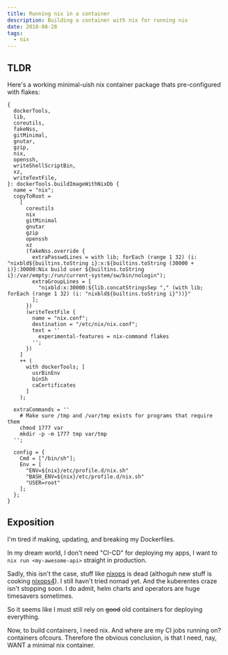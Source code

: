 ```yaml
---
title: Running nix in a container
description: Building a container with nix for running nix
date: 2018-08-28
tags:
  - nix
---
```


## TLDR

Here's a working minimal-uish nix container package thats pre-configured with flakes:

```
{
  dockerTools,
  lib,
  coreutils,
  fakeNss,
  gitMinimal,
  gnutar,
  gzip,
  nix,
  openssh,
  writeShellScriptBin,
  xz,
  writeTextFile,
}: dockerTools.buildImageWithNixDb {
  name = "nix";
  copyToRoot =
    [
      coreutils
      nix
      gitMinimal
      gnutar
      gzip
      openssh
      xz
      (fakeNss.override {
        extraPasswdLines = with lib; forEach (range 1 32) (i: "nixbld${builtins.toString i}:x:${builtins.toString (30000 + i)}:30000:Nix build user ${builtins.toString i}:/var/empty:/run/current-system/sw/bin/nologin");
        extraGroupLines = [
          "nixbld:x:30000:${lib.concatStringsSep "," (with lib; forEach (range 1 32) (i: "nixbld${builtins.toString i}"))}"
        ];
      })
      (writeTextFile {
        name = "nix.conf";
        destination = "/etc/nix/nix.conf";
        text = ''
          experimental-features = nix-command flakes
        '';
      })
    ]
    ++ (
      with dockerTools; [
        usrBinEnv
        binSh
        caCertificates
      ]
    );

  extraCommands = ''
    # Make sure /tmp and /var/tmp exists for programs that require them
    chmod 1777 var
    mkdir -p -m 1777 tmp var/tmp
  '';

  config = {
    Cmd = ["/bin/sh"];
    Env = [
      "ENV=${nix}/etc/profile.d/nix.sh"
      "BASH_ENV=${nix}/etc/profile.d/nix.sh"
      "USER=root"
    ];
  };
}
```

## Exposition

I'm tired if making, updating, and breaking my Dockerfiles.

In my dream world, I don't need "CI-CD" for deploying my apps, I want to `nix run <my-awesome-api>` straight in production.

Sadly, this isn't the case, stuff like [nixops](https://github.com/NixOS/nixops) is dead (althoguh new stuff is cooking [nixops4](https://github.com/nixops4/nixops4)).
I still havn't tried nomad yet.
And the kuberentes craze isn't stopping soon. I do admit, helm charts and operators are huge timesavers sometimes.

So it seems like I must still rely on ~~good~~ old containers for deploying everything.

Now, to build containers, I need nix. And where are my CI jobs running on? containers ofcours. Therefore the obvious conclusion, is that I need, nay, WANT a minimal nix container.

<!-- ```diff-js -->
<!--  // this is a command -->
<!--  function myCommand() { -->
<!-- +  let counter = 0; -->
<!-- -  let counter = 1; -->
<!--    counter++; -->
<!--  } -->
<!---->
<!--  // Test with a line break above this line. -->
<!--  console.log('Test'); -->
<!-- ``` -->
